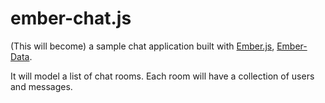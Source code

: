 ember-chat.js
=============

(This will become) a sample chat application built with  [Ember.js](https://github.com/emberjs/ember.js),
[Ember-Data](https://github.com/emberjs/data). 

It will model a list of chat rooms. Each room will have a collection of users and messages.




